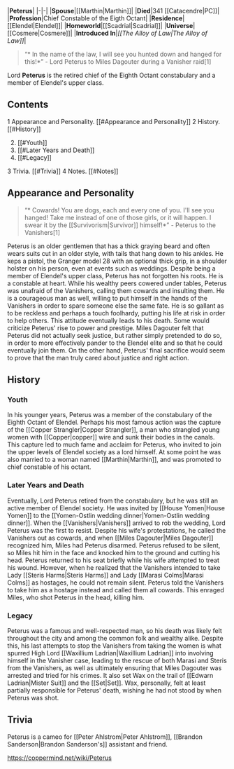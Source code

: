 |**Peterus**|
|-|-|
|**Spouse**|[[Marthin\|Marthin]]|
|**Died**|341 [[Catacendre\|PC]]|
|**Profession**|Chief Constable of the Eigth Octant|
|**Residence**|[[Elendel\|Elendel]]|
|**Homeworld**|[[Scadrial\|Scadrial]]|
|**Universe**|[[Cosmere\|Cosmere]]|
|**Introduced In**|*[[The Alloy of Law\|The Alloy of Law]]*|

>“* In the name of the law, I will see you hunted down and hanged for this!*”
\- Lord Peterus to Miles Dagouter during a Vanisher raid[1]


Lord **Peterus** is the retired chief of the Eighth Octant constabulary and a member of Elendel's upper class.

## Contents

1 Appearance and Personality. [[#Appearance and Personality]] 
2 History. [[#History]] 

2. [[#Youth]] 
2. [[#Later Years and Death]] 
2. [[#Legacy]] 


3 Trivia. [[#Trivia]] 
4 Notes. [[#Notes]] 


## Appearance and Personality
>“* Cowards! You are dogs, each and every one of you. I'll see you hanged! Take me instead of one of those girls, or it will happen. I swear it by the [[Survivorism\|Survivor]] himself!*”
\- Peterus to the Vanishers[1]


Peterus is an older gentlemen that has a thick graying beard and often wears suits cut in an older style, with tails that hang down to his ankles. He keps a pistol, the Granger model 28 with an optional thick grip, in a shoulder holster on his person, even at events such as weddings.
Despite being a member of Elendel's upper class, Peterus has not forgotten his roots. He is a constable at heart. While his wealthy peers cowered under tables, Peterus was unafraid of the Vanishers, calling them cowards and insulting them. He is a courageous man as well, willing to put himself in the hands of the Vanishers in order to spare someone else the same fate. He is so gallant as to be reckless and perhaps a touch foolhardy, putting his life at risk in order to help others. This attitude eventually leads to his death.
Some would criticize Peterus' rise to power and prestige. Miles Dagouter felt that Peterus did not actually seek justice, but rather simply pretended to do so, in order to more effectively pander to the Elendel elite and so that he could eventually join them. On the other hand, Peterus' final sacrifice would seem to prove that the man truly cared about justice and right action.

## History
### Youth
In his younger years, Peterus was a member of the constabulary of the Eighth Octant of Elendel. Perhaps his most famous action was the capture of the [[Copper Strangler\|Copper Strangler]], a man who strangled young women with [[Copper\|copper]] wire and sunk their bodies in the canals. This capture led to much fame and acclaim for Peterus, who invited to join the upper levels of Elendel society as a lord himself. At some point he was also married to a woman named [[Marthin\|Marthin]], and was promoted to chief constable of his octant.

### Later Years and Death
Eventually, Lord Peterus retired from the constabulary, but he was still an active member of Elendel society. He was invited by [[House Yomen\|House Yomen]] to the [[Yomen-Ostlin wedding dinner\|Yomen-Ostlin wedding dinner]]. When the [[Vanishers\|Vanishers]] arrived to rob the wedding, Lord Peterus was the first to resist. Despite his wife's protestations, he called the Vanishers out as cowards, and when [[Miles Dagouter\|Miles Dagouter]] recognized him, Miles had Peterus disarmed. Peterus refused to be silent, so Miles hit him in the face and knocked him to the ground and cutting his head.
Peterus returned to his seat briefly while his wife attempted to treat his wound. However, when he realized that the Vanishers intended to take Lady [[Steris Harms\|Steris Harms]] and Lady [[Marasi Colms\|Marasi Colms]] as hostages, he could not remain silent. Peterus told the Vanishers to take him as a hostage instead and called them all cowards. This enraged Miles, who shot Peterus in the head, killing him.

### Legacy
Peterus was a famous and well-respected man, so his death was likely felt throughout the city and among the common folk and wealthy alike. Despite this, his last attempts to stop the Vanishers from taking the women is what spurred High Lord [[Waxillium Ladrian\|Waxillium Ladrian]] into involving himself in the Vanisher case, leading to the rescue of both Marasi and Steris from the Vanishers, as well as ultimately ensuring that Miles Dagouter was arrested and tried for his crimes. It also set Wax on the trail of [[Edwarn Ladrian\|Mister Suit]] and the [[Set\|Set]]. Wax, personally, felt at least partially responsible for Peterus' death, wishing he had not stood by when Peterus was shot.

## Trivia
Peterus is a cameo for [[Peter Ahlstrom\|Peter Ahlstrom]], [[Brandon Sanderson\|Brandon Sanderson's]] assistant and friend.


https://coppermind.net/wiki/Peterus
